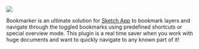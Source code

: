 <img src="https://raw.githubusercontent.com/turbobabr/Bookmarker/gh-pages/docs/bookmarker_github_hero.png">

Bookmarker is an ultimate solution for [Sketch App](http://bohemiancoding.com/sketch/) to bookmark layers and navigate through the toggled bookmarks using predefined shortcuts or special overview mode. This plugin is a real time saver when you work with huge documents and want to quickly navigate to any known part of it!

